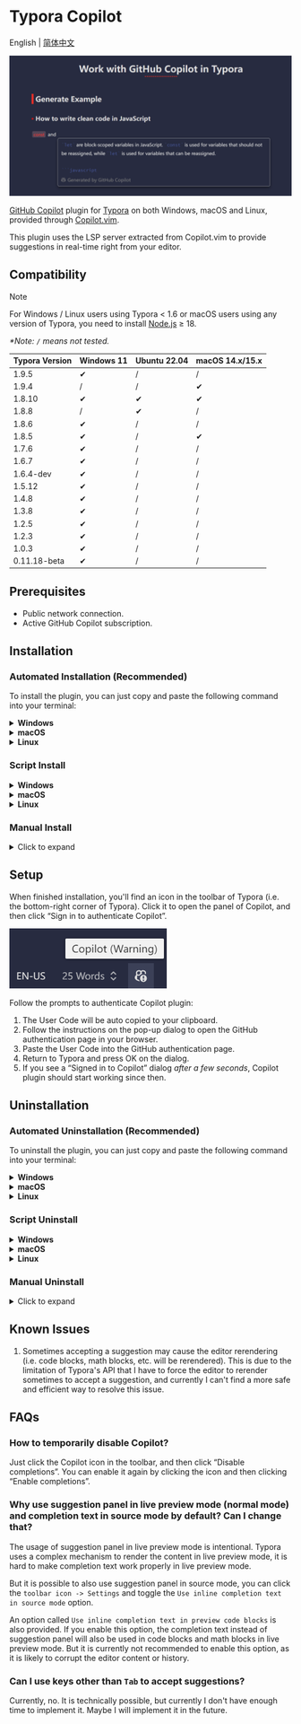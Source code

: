 # Typora Copilot

English | [简体中文](./README.zh-CN.md)

![Copilot suggestion screenshot](./docs/screenshot.png)

[GitHub Copilot](https://github.com/features/copilot) plugin for [Typora](https://typora.io/) on both Windows, macOS and Linux, provided through [Copilot.vim](https://github.com/github/copilot.vim).

This plugin uses the LSP server extracted from Copilot.vim to provide suggestions in real-time right from your editor.

## Compatibility

> [!NOTE]
>
> For Windows / Linux users using Typora < 1.6 or macOS users using any version of Typora, you need to install [Node.js](https://nodejs.org/en/download) ≥ 18.

_\*Note: `/` means not tested._

| Typora Version | Windows 11 | Ubuntu 22.04 | macOS 14.x/15.x |
| -------------- | ---------- | ------------ | --------------- |
| 1.9.5          | ✔         | /            | /               |
| 1.9.4          | /          | /            | ✔              |
| 1.8.10         | ✔         | ✔           | ✔              |
| 1.8.8          | /          | ✔           | /               |
| 1.8.6          | ✔         | /            | /               |
| 1.8.5          | ✔         | /            | ✔              |
| 1.7.6          | ✔         | /            | /               |
| 1.6.7          | ✔         | /            | /               |
| 1.6.4-dev      | ✔         | /            | /               |
| 1.5.12         | ✔         | /            | /               |
| 1.4.8          | ✔         | /            | /               |
| 1.3.8          | ✔         | /            | /               |
| 1.2.5          | ✔         | /            | /               |
| 1.2.3          | ✔         | /            | /               |
| 1.0.3          | ✔         | /            | /               |
| 0.11.18-beta   | ✔         | /            | /               |

## Prerequisites

- Public network connection.
- Active GitHub Copilot subscription.

## Installation

### Automated Installation (Recommended)

To install the plugin, you can just copy and paste the following command into your terminal:

<details>
  <summary><strong>Windows</strong></summary>

Run the following command in PowerShell **as administrator**:

```powershell
iwr -Uri "https://raw.githubusercontent.com/Snowflyt/typora-copilot/main/install.ps1" | iex
```

</details>

<details>
  <summary><strong>macOS</strong></summary>

Run the following command in your terminal:

```bash
curl -fsSL https://raw.githubusercontent.com/Snowflyt/typora-copilot/main/install.sh | sudo bash
```

</details>

<details>
  <summary><strong>Linux</strong></summary>

Run the following command in your terminal:

```bash
wget -O - https://raw.githubusercontent.com/Snowflyt/typora-copilot/main/install.sh | sudo bash
```

</details>

### Script Install

<details>
  <summary><strong>Windows</strong></summary>

For Windows users, first download the latest release from [the releases page](https://github.com/Snowflyt/typora-copilot/releases) and unzip it. Then locate to the folder where you unzipped the release and run the following command in PowerShell **as administrator**:

```powershell
.\bin\install_windows.ps1
```

If the script fails to find Typora, you can specify the path to Typora manually:

```powershell
.\bin\install_windows.ps1 -Path "C:\Program Files\Typora\" # Replace with your Typora path
# Or use the alias
# .\bin\install_windows.ps1 -p "C:\Program Files\Typora\" # Replace with your Typora path
```

</details>

<details>
  <summary><strong>macOS</strong></summary>

For macOS users, first download the latest release from [the releases page](https://github.com/Snowflyt/typora-copilot/releases) and unzip it. Then locate to the folder where you unzipped the release and run the following command in terminal:

```bash
sudo bash ./bin/install_macos.sh
```

If the script fails to find Typora, you can specify the path to Typora manually:

```bash
sudo bash ./bin/install_macos.sh --path "/Applications/Typora.app/" # Replace with your Typora path
# Or use the alias
# sudo bash ./bin/install_macos.sh -p "/Applications/Typora.app/" # Replace with your Typora path
```

You’ll see a message logging the installation directory of the plugin. _Keep it in mind, you’ll need it when uninstalling the plugin._ After that, you can safely delete the release folder.

</details>

<details>
  <summary><strong>Linux</strong></summary>

For Linux users, first download the latest release from [the releases page](https://github.com/Snowflyt/typora-copilot/releases) and unzip it. THen locate to the folder where you unzipped the release and run the following command in terminal:

```bash
sudo bash ./bin/install_linux.sh
```

If the script fails to find Typora, you can specify the path to Typora manually:

```bash
sudo bash ./bin/install_linux.sh --path "/usr/share/typora/" # Replace with your Typora path
# Or use the alias
# sudo bash ./bin/install_linux.sh -p "/usr/share/typora/" # Replace with your Typora path
```

You’ll see a message logging the installation directory of the plugin. _Keep it in mind, you’ll need it when uninstalling the plugin._ After that, you can safely delete the release folder.

</details>

### Manual Install

<details>
  <summary>Click to expand</summary>

1. Download the latest release from [the releases page](https://github.com/Snowflyt/typora-copilot/releases) and unzip it.
2. For Windows / Linux users, find `window.html` in your Typora installation folder, usually located at `<typora_root_path>/resources/`; For macOS users, find `index.html` in your Typora installation folder, usually located at `<typora_root_path>/Contents/Resources/TypeMark/`. `<typora_root_path>` is the path where Typora is installed, replace it with your real Typora installation path (note that the angle brackets `<` and `>` should also be removed). This folder is called Typora resource folder in the following steps.
3. Create a folder named `copilot` in Typora resource folder.
4. Copy the downloaded release to the `copilot` folder.
5. For Windows / Linux users, open the previous `window.html` file you found in Typora resource folder with a text editor, and add `<script src="./copilot/index.js" defer="defer"></script>` right after something like `<script src="./appsrc/window/frame.js" defer="defer"></script>` or `<script src="./app/window/frame.js" defer="defer"></script>`; For macOS users, open the previous `index.html` file you found in Typora resource folder with a text editor, and add `<script src="./copilot/index.js" defer></script>` right after something like `<script src="./appsrc/main.js" aria-hidden="true" defer></script>` or `<script src="./app/main.js" aria-hidden="true" defer></script>`.
6. Restart Typora.
7. For macOS users, if you see a warning dialog saying Typora may be damaged, Ctrl-click Typora and select “Open” to open Typora.
</details>

## Setup

When finished installation, you'll find an icon in the toolbar of Typora (i.e. the bottom-right corner of Typora). Click it to open the panel of Copilot, and then click “Sign in to authenticate Copilot”.

![Copilot icon](./docs/toolbar-icon.png)

Follow the prompts to authenticate Copilot plugin:

1. The User Code will be auto copied to your clipboard.
2. Follow the instructions on the pop-up dialog to open the GitHub authentication page in your browser.
3. Paste the User Code into the GitHub authentication page.
4. Return to Typora and press OK on the dialog.
5. If you see a “Signed in to Copilot” dialog _after a few seconds_, Copilot plugin should start working since then.

## Uninstallation

### Automated Uninstallation (Recommended)

To uninstall the plugin, you can just copy and paste the following command into your terminal:

<details>
  <summary><strong>Windows</strong></summary>

Run the following command in PowerShell **as administrator**:

```powershell
iwr -Uri "https://raw.githubusercontent.com/Snowflyt/typora-copilot/main/bin/uninstall_windows.ps1" | iex
```

</details>

<details>
  <summary><strong>macOS</strong></summary>

Run the following command in your terminal:

```bash
curl -fsSL https://raw.githubusercontent.com/Snowflyt/typora-copilot/main/bin/uninstall_macos.sh | sudo bash
```

</details>

<details>
  <summary><strong>Linux</strong></summary>

Run the following command in your terminal:

```bash
wget -O - https://raw.githubusercontent.com/Snowflyt/typora-copilot/main/bin/uninstall_linux.sh | sudo bash
```

</details>

### Script Uninstall

<details>
  <summary><strong>Windows</strong></summary>

For Windows users, locate to the installation directory of the plugin and run the following command in PowerShell **as administrator**.

```powershell
.\bin\uninstall_windows.ps1
```

You can still specify the path to Typora manually by adding `-Path` or `-p`, just like the installation script.

</details>

<details>
  <summary><strong>macOS</strong></summary>

For macOS users, locate to the installation directory of the plugin and run the following command in terminal.

```bash
sudo bash ./bin/uninstall_macos.sh
```

You can still specify the path to Typora manually by adding `--path` or `-p`, just like the installation script.

</details>

<details>
  <summary><strong>Linux</strong></summary>

For Linux users, locate to the installation directory of the plugin and run the following command in terminal.

```bash
sudo bash ./bin/uninstall_linux.sh
```

You can still specify the path to Typora manually by adding `--path` or `-p`, just like the installation script.

</details>

### Manual Uninstall

<details>
  <summary>Click to expand</summary>

1. For Windows / Linux users, find `window.html` in your Typora installation folder, usually located at `<typora_root_path>/resources/`; For macOS users, find `index.html` in your Typora installation folder, usually located at `<typora_root_path>/Contents/Resources/TypeMark/`. `<typora_root_path>` is the path where Typora is installed, replace it with your real Typora installation path (note that the angle brackets `<` and `>` should also be removed). This folder is called Typora resource folder in the following steps.
2. Delete the `copilot` folder in Typora resource folder.
3. For Windows / Linux users, open the previous `window.html` file you found in Typora resource folder with a text editor, and delete `<script src="./copilot/index.js" defer="defer"></script>`; For macOS users, open the previous `index.html` file you found in Typora resource folder with a text editor, and delete `<script src="./copilot/index.js" defer></script>`.
4. Restart Typora.
</details>

## Known Issues

1. Sometimes accepting a suggestion may cause the editor rerendering (i.e. code blocks, math blocks, etc. will be rerendered). This is due to the limitation of Typora's API that I have to force the editor to rerender sometimes to accept a suggestion, and currently I can't find a more safe and efficient way to resolve this issue.

## FAQs

### How to temporarily disable Copilot?

Just click the Copilot icon in the toolbar, and then click “Disable completions”. You can enable it again by clicking the icon and then clicking “Enable completions”.

### Why use suggestion panel in live preview mode (normal mode) and completion text in source mode by default? Can I change that?

The usage of suggestion panel in live preview mode is intentional. Typora uses a complex mechanism to render the content in live preview mode, it is hard to make completion text work properly in live preview mode.

But it is possible to also use suggestion panel in source mode, you can click the `toolbar icon -> Settings` and toggle the `Use inline completion text in source mode` option.

An option called `Use inline completion text in preview code blocks` is also provided. If you enable this option, the completion text instead of suggestion panel will also be used in code blocks and math blocks in live preview mode. But it is currently not recommended to enable this option, as it is likely to corrupt the editor content or history.

### Can I use keys other than `Tab` to accept suggestions?

Currently, no. It is technically possible, but currently I don't have enough time to implement it. Maybe I will implement it in the future.
